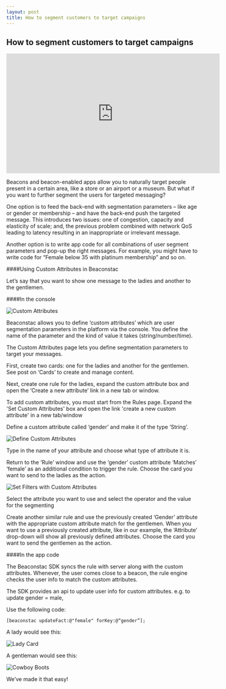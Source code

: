 ```yaml
---
layout: post
title: How to segment customers to target campaigns
---
```

## How to segment customers to target campaigns

<iframe style="margin:auto;" width="560" height="315" src="https://www.youtube.com/embed/_IRzIhQBeN0" frameborder="0" allowfullscreen></iframe>

Beacons and beacon-enabled apps allow you to naturally target people present in a certain area, like a store or an airport or a museum. But what if you want to further segment the users for targeted messaging?

One option is to feed the back-end with segmentation parameters – like age or gender or membership – and have the back-end push the targeted message. This introduces two issues: one of congestion, capacity and elasticity of scale; and, the previous problem combined with network QoS leading to latency resulting in an inappropriate or irrelevant message.

Another option is to write app code for all combinations of user segment parameters and pop-up the right messages. For example, you might have to write code for “Female below 35 with platinum membership” and so on.

####Using Custom Attributes in Beaconstac

Let’s say that you want to show one message to the ladies and another to the gentlemen.

####In the console

<img src="http://i.imgur.com/lpLhVYK.png" alt="Custom Attributes" title="Custom Attributes" class="screenshot" />

Beaconstac allows you to define ‘custom attributes’ which are user segmentation parameters in the platform via the console. You define the name of the parameter and the kind of value it takes (string/number/time).


The Custom Attributes page lets you define segmentation parameters to target your messages.

First, create two cards: one for the ladies and another for the gentlemen. See post on ‘Cards’ to create and manage content.

Next, create one rule for the ladies, expand the custom attribute box and open the ‘Create a new attribute’ link in a new tab or window.

To add custom attributes, you must start from the Rules page. Expand the 'Set Custom Attributes' box and open the link 'create a new custom attribute' in a new tab/window

Define a custom attribute called ‘gender’ and make it of the type ‘String’.

<img src="http://i.imgur.com/1iQKH28.png" alt="Define Custom Attributes" title="Define Custom Attributes" class="screenshot" />

Type in the name of your attribute and choose what type of attribute it is.

Return to the ‘Rule’ window and use the ‘gender’ custom attribute ‘Matches’ ‘female’ as an additional condition to trigger the rule. Choose the card you want to send to the ladies as the action.


<img src="http://i.imgur.com/yE3v6E3.png" alt="Set Filters with Custom Attributes" title="Set Filters with Custom Attributes" class="screenshot" />

Select the attribute you want to use and select the operator and the value for the segmenting

Create another similar rule and use the previously created ‘Gender’ attribute with the appropriate custom attribute match for the gentlemen. When you want to use a previously created attribute, like in our example, the ‘Attribute’ drop-down will show all previously defined attributes. Choose the card you want to send the gentlemen as the action.

####In the app code

The Beaconstac SDK syncs the rule with server along with the custom attributes. Whenever, the user comes close to a beacon, the rule engine checks the user info to match the custom attributes.

The SDK provides an api to update user info for custom attributes. e.g. to update gender = male,

Use the following code:

    [beaconstac updateFact:@"female" forKey:@“gender”];

A lady would see this:

<img src="http://i.imgur.com/SQUhBPE.png" alt="Lady Card" title="Lady Card" class="screenshot" />

A gentleman would see this:

<img src="http://i.imgur.com/GV6vpXi.jpg" alt="Cowboy Boots" title="Cowboy Boots" class="screenshot" />

We’ve made it that easy!


